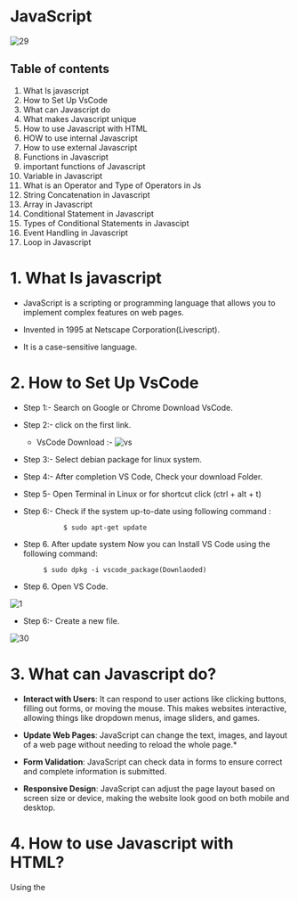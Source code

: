 # JavaScript

![29](https://wpengine.com/wp-content/uploads/2021/07/jsheader-1024x535.png)

                                                                 
                                                                 


## Table of contents

1. What Is javascript
2.  How to Set Up VsCode
3.  What can Javascript do
4.  What makes Javascript unique
5.  How to use Javascript with HTML
6.  HOW to use internal Javascript
7.  How to use external Javascript
8.  Functions in Javascript
9.  important functions of Javascript
10.  Variable in Javascript
11. What is an Operator and Type of Operators in Js
12. String Concatenation in Javascript
13. Array in Javascript
14. Conditional Statement in Javascript
15. Types of Conditional Statements in Javascipt
16. Event Handling in Javascript 
17. Loop in Javascript
    

# 1.  What Is javascript

- JavaScript is a scripting or programming language that allows you to implement complex features on web pages.
- Invented in 1995 at Netscape Corporation(Livescript).

- It is a case-sensitive language.


# 2.  How to Set Up VsCode

- Step 1:- Search on Google or Chrome Download VsCode.
- Step 2:- click on the first link.
  
  - VsCode Download :-
  ![vs](https://code.visualstudio.com/assets/updates/1_68/vscode-dev-download.png)


- Step 3:- Select debian package for linux system.
- Step 4:- After completion VS Code, Check your download Folder.
- Step 5- Open Terminal in Linux or  for shortcut click (ctrl + alt + t)
- Step 6:- Check if the system up-to-date using following command :

    
                $ sudo apt-get update
- Step 6. After update system Now you can Install VS Code using the following command:

  
           $ sudo dpkg -i vscode_package(Downlaoded)

- Step 6. Open VS Code.          


![1](https://code.visualstudio.com/assets/updates/1_68/translations-core.png)

- Step 6:- Create a new file.

 
![30](https://media.dev.to/cdn-cgi/image/width=1000,height=420,fit=cover,gravity=auto,format=auto/https%3A%2F%2Fdev-to-uploads.s3.amazonaws.com%2Fuploads%2Farticles%2Fjxnhb4rnchxhywu05f7a.gif)
<br>

# 3.  What can Javascript do?
- **Interact with Users**: It can respond to user actions like clicking buttons, filling out forms, or moving the mouse. This makes websites interactive, allowing things like dropdown menus, image sliders, and games.
  
- **Update Web Pages**: JavaScript can change the text, images, and layout of a web page without needing to reload the whole page.*
  
- **Form Validation**: JavaScript can check data in forms to ensure correct and complete information is submitted.
  
- **Responsive Design**: JavaScript can adjust the page layout based on screen size or device, making the website look good on both mobile and desktop.

# 4. How to use Javascript with HTML?

   Using the <script> tag integrates JavaScripts into an HTML page .this tag allows to directly write JavaScripts code within your HTML file.
      
# 5. HOW to use internal Javascript?

**Internal JavaScript**: Code is written directly within an HTML file, inside the <script> tags.

  ```js
  <script type = "text/javascript">
  //js code goes here
  <script>
  ```

# 6. How to use external Javascript?
 **External JavaScript**: Code is written in a separate .js file and linked to an HTML file using the <script> tag with the src attribute. 

  ```js
  <script scr = "myscript.js"></script>
  ```

# 8. Functions in Javascript
  
>**Function**
>:- Functions are group of code or program which is used more often.
>It leads programming to code resusability and clear code.

>**Types**
>1. Pre defined Function.
>2. User defined Function.

**1.Pre defined Function**.
>:- Such functions one defined at the time of making of any language.

```bash
console.log("Hlo Wrold");
```

**2.User defined Function**.
>:- Such function are defined by users according to their needs.
## Example

```bash
function greetUser(name) {
    console.log("Hello, " + name + "!");
}


greetUser("Muskan"); 

```
## Output
Output: Hello, Muskan!

# 9. important functions of Javascript.
   
>1. alert() function
>2. confirm() function
>3. console.log() function
>4. document.write() function
>5. prompt() function
> 

**alert() function**
* It is used to alert the user that something has happened.
  
 ```js
     <script type = "text/javascript">
       alert("Hlo wrold");
     </script>
 ```

**console.log()**
* Writes information to the browser console, good for debugging purposos.

 ```js
  <script type> = "text/javascript">
  
  console.log("Wscube javascript tutorials");

</script>

 ```
**document.write() function**
  
* document.write(): write directly to the HTML document.
  
```js
  <script type ="text/javascript">
    
  document.write("Wscube Tech");
    
  </script>
```

**Prompt() function**

Prompt(msg,default): create an dialogue for user input.

  ```js
  <script type ="text/javascript">
    prompt("hello","Wscube");
  </script>
  ```



    
 # 10. Variable in Javascript

**What is a Variable**
Variables are Containers which hold reusable data.
It is the basic unit of storage in program.
The value stored in a variable can be changed during program execution.

**Example**

```bash
let a=5;
console.log(a);
```

## Output
5



# 11.  What is an Operator and Type of Operators in Js

**Operator**
> :- An operator is a symbol that tell the compiler which arithmetic or logical operation to be performed between the respective operands.



**Types**
>1. Arithmetic Operators.
>2. Logical Operators.
>3. Assignment Operators.
>4. Comparison / Relational Operators.

**1. Artithmetic Operators**.
>Javascript arithmetic operators are used to perform mathematical calculations between variables and/or values.
>These include addition (+), subtraction (-), multiplication (*), division (/), modulus (%), increment (++), and decrement (--).



**2. Logical Operators.**
>An operator that performs a logic operation on nodes, groups, or numbers.
> AHDL logical operators are NOT ( ! ), AND ( & ), NAND ( !& ), OR ( # ), NOR ( !# ), XOR ( $ ), and XNOR ( !$ ).


**3. Assignment Operators.**.
>An assignment operator assigns a value to its left operand based on the value of its right operand.
> The simple assignment operator is equal ( = ), which assigns the value of its right operand to its left operand.



**4. Comparison / Relational Operators.**
>Relational operators compare two operands and return true or false depending on the validity of the comparison.
>The most common relational operators are: > (greater than) < (less than)




# 12. String Concatenation in Javascript

- String concatenation in JavaScript is the process of combining two or more strings into one. This can be done using the + operator or template literals.
   ## Example
  
```bash
let firstName = 'Muskan';
let lastName = 'Thakur';
let fullName = firstName + ' ' + lastName;
console.log(fullName);
```

## Output

Muskan Thakur


## 13. Array in javascripts

- In JavaScript, an array is a variable that can hold multiple values, each accessed by an index number starting from 0.

# Example:

```bash
let fruits = ["Apple", "Banana", "Cherry"];

console.log(fruits[0]); 
console.log(fruits[1]);
console.log(fruits[2]); 

```
## Output
 Apple
 Banana
 Cherry


# 14. Conditional Statement in Javascript

**What are Conditional Statement**
> Coditional Statements(Control Statements) used to change the flow of the Program's execution.



# 15. Types of Conditional Statements in Javascipt
 
**If**
>:- If proved true, performs a function or displays information.

**If-else**
>:- It proved true, performs a task.
>If false performs any other task.

**If-elseif**
>:- If proved true, performs a task.
>If false checks another if condition.

## Example 
```bash
let number = 5; 

if (number > 0) {
    console.log("The number is positive.");
} else if (number < 0) {
    console.log("The number is negative.");
} else {
    console.log("The number is zero.");
}

```
## Output
The number is positive 

# 16.Event Handling in Javascript   
- Event handling in JavaScript involves attaching event listeners to DOM elements to respond to various events. Here’s the syntax and an example for event handling:
- Syntax
``` bash
element.addEventListener(event, function);
```

 ## Example
## HTML
```bash
<body>
  <button id="myButton">Click Me!</button>

  <script src="script.js"></script>
</body>
```
## JavaScript (script.js)
```bash
const button = document.getElementById('myButton');


function handleClick() {
  alert('Button was clicked!');
}

button.addEventListener('click', handleClick);

```
# 17. LOOP IN JS
 
  **Loop**
> Loops are handy, if you want to run the same code over and over again, each time with a different value.
>
> **Types of Loop**
  1. for Loop
  2. Infinite Loop
  3. while Loop
  4. do-while loop
  
## for Loop
 ```bash
    let i =1;
   for (int i = 1; i <= 5; i++) 
     {
       console.log("Hello world");
     }
   ```
   # Output 
   Hello world
   Hello world
   Hello world
   Hello world
   Hello world
   

 ## Infinite Loop:- 
 ```bash
  while (true) {
    console.log("This will print forever");
}
```
  ## Output
  This loop will run indefinitely, continuously printing the message to the console.
  
  ## while Loop:-
                while (condition) {
                // do some work
                     }
                     
## Program              
```bash
let count = 1;

while (count <= 5)
{
  console.log(count);
  count++;
}
```
## output
1 2 3 4 5

## do-while Loop

         do{
          //do some work
         }while(condition);
         
## Program              
```bash

let count = 1;


do {
  console.log(count);
  count++;
} while (count <= 5);

```
## output
1 2 3 4 5 
 ## Conclusion
In this project, we successfully built a simple yet functional calculator using HTML, CSS, and JavaScript. 
This exercise not only demonstrated the power of combining these three technologies but also emphasized key programming concepts such as:

# Reference link
https://www.w3schools.com/js/
            .  
# Thank You!






